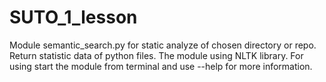 # SUTO_1_lesson

Module semantic_search.py for static analyze of chosen directory or repo. Return statistic data of python files. The module using NLTK library. 
For using start the module from terminal and use --help for more information.
